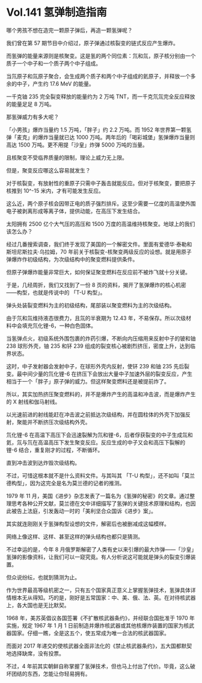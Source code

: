 # Vol.141 氢弹制造指南

哪个男孩不想在造完一颗原子弹后，再造一颗氢弹呢？

我们曾在第 57 期节目中介绍过，原子弹通过核裂变的链式反应产生爆炸。

而氢弹的能量来源则是核聚变。这是氢的两个同位素：氘和氚，原子核分别由一个质子一个中子和一个质子两个中子组成。

当氘原子和氚原子聚合，会生成两个质子和两个中子组成的氦原子，并释放一个多余的中子，产生约 17.6 MeV 的能量。

一千克铀 235 完全裂变释放的能量约为 2 万吨 TNT，而一千克氘氚完全反应释放的能量足足 8 万吨。

那氢弹威力有多大呢？

「小男孩」爆炸当量约 1.5 万吨，「胖子」约 2.2 万吨。而 1952 年世界第一颗氢弹「麦克」的爆炸当量就已达 1000 万吨。两年后的「喝彩城堡」氢弹爆炸当量则高达 1500 万吨。更不用提「沙皇」炸弹 5000 万吨的当量。

且核聚变不受临界质量的限制，理论上威力无上限。

但是，聚变反应哪这么容易就发生？

对于核裂变，有放射性的重原子只需中子轰击就能反应。但对于核聚变，要把原子核推到 10^-15 米内，才有可能发生反应。

这么近，两个原子核会因带正电的质子强烈排斥。这至少需要一亿度的高温使外围电子被剥离形成等离子体，提供动能，在高压下发生结合。

太阳拥有 2500 亿个大气压的高压和 1500 万度的高温维持核聚变。地球上的我们该怎么办？

经过几番搜索调查，我们终于发现了美国的一个解密文件。里面有爱德华·泰勒和斯坦尼斯拉夫·乌拉姆，70 年前关于核裂变-核聚变两级反应的设想。就是用原子弹爆炸作初级结构，为次级结构中的聚变燃料提供条件。

但原子弹爆炸能量非常巨大，如何保证聚变燃料在反应前不被炸飞就十分关键。

于是，几经周折，我们又找到了一份 8 页的资料，揭开了氢弹爆炸的核心机密——构型，也就是传说中的 「T-U 构型」。

弹头处装裂变燃料为主的初级结构，尾部装以聚变燃料为主的次级结构。

由于氘和氚维持液态很费力，且氚的半衰期为 12.43 年，不易保存。所以次级材料中会填充氘化锂-6，一种白色固体。

当氢弹点火，初级系统外围包裹的炸药引爆，不断向内压缩用来反射中子的铍和铀 238 球形外壳，铀 235 和钚 239 组成的裂变核心被剧烈挤压，密度上升，达到临界状态。

这时，中子发射器会发射中子，在球形外壳内反射，使钚 239 和铀 235 先后裂变。最中间少量的氘化锂-6 在挤压下会放出大量中子加速外层的裂变反应，产生相当于一个「胖子」原子弹的威力。但这样聚变燃料还是被提前炸了。

所以，其实加热挤压聚变燃料的，并不是爆炸产生的高温和冲击波，而是爆炸产生的 X 射线和伽马射线。

以光速前进的射线能赶在冲击波之前抵达次级结构，并在圆柱体的外壳下加强反射，聚能并不断挤压次级结构外壳。

氘化锂-6 在高温下高压下会迅速裂解为氘和锂-6，后者俘获裂变的中子生成氚和氦，氚与氘在高温高压下发生聚变反应。反应生成的中子又会和高压下裂解的锂-6 结合，重复刚才的过程，不断循环。

直到冲击波到达炸毁次级结构。

不过，可惜这根本就不是什么资料文件。与其叫其 「T-U 构型」，还不如叫「莫兰德构型」，因为这完全是名为莫兰德的记者的推测。

1979 年 11 月，美国《进步》杂志发表了一篇名为《氢弹的秘密》的文章。通过整理思考各种公开文献，莫兰德在文中详细描写了氢弹的关键技术原理和结构，也因此被告上法庭，引发轰动一时的「美利坚合众国诉《进步》案」。

其实就连刚刚关于氢弹构型设想的文件，解密后也被删减成这幅模样。

网络上像这样、这样、甚至这样的弹头结构也都只是猜测。

不过幸运的是，今年 8 月俄罗斯解密了人类有史以来引爆的最大炸弹——「沙皇」氢弹的影像资料，让我们可以一窥究竟。有人分析说这可能就是弹头的裂变引爆装置。

但众说纷纭，也就到猜测为止。

作为世界最高等级机密之一，只有五个国家真正意义上掌握氢弹技术，氢弹具体详情根本无从得知。巧的是，刚好是五常国家：中、美、俄、法、英。在对待核武器上，各大国也是无比默契。

1968 年，美苏英倡议各国签署《不扩散核武器条约》，并经联合国批准于 1970 年实施，规定 1967 年 1 月 1 日前制造并爆炸核武器或其他核爆炸装置的国家为核武器国家。仔细一瞧，全是这五个，使五常成为唯一合法的核武器国家。

而面对 2017 年递交的使核武器全面非法化的《禁止核武器条约》，五大国都默契地选择缺席，没有投票。

不过，4 年前其实朝鲜自称掌握了氢弹技术，但也马上付出了代价。毕竟，这么破坏团结的东西，怎能让你轻易拥有。
